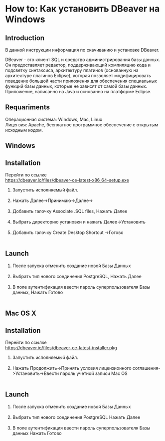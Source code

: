 # How to: Как установить DBeaver на Windows

## Introduction
В данной инструкции информация по скачиванию и установке DBeaver.

DBeaver - это клиент SQL и средство администрирования базы данных. Он предоставляет редактор, поддерживающий компиляцию кода и подсветку синтаксиса, архитектуру плагинов (основанную на архитектуре плагинов Eclipse), которая позволяет модифицировать поведение большой части приложения для обеспечения специальных функций базы данных, которые не зависят от самой базы данных. Приложение, написанно на Java и основанно на платформе Eclipse.

## Requariments
Операционная система: Windows, Mac, Linux<br>
Лицензия: Apache, бесплатное программное обеспечение с открытым исходным кодом.

## Windows 

## Installation 
Перейти по ссылке<br>
https://dbeaver.io/files/dbeaver-ce-latest-x86_64-setup.exe<br>
<ol>
<li>Запустить исполняемый файл.</li><br>
<li>Нажать Далее->Принимаю->Далее-></li><br>
<li>Добавить галочку Associate .SQL files, Нажать Далее</li><br>
<li>Выбрать директорию установки и нажать Далее->Установить</li><br>
<li>Добавить галочку Create Desktop Shortcut ->Готово</li><br>
</ol>

## Launch
<ol>
<li>После запуска отменить создание новой Базы Данных</li><br>
<li>Выбрать тип нового соединения PostgreSQL, Нажать Далее</li><br>
<li>В поле аутентификация ввести пароль суперпользователя Базы данных, Нажать Готово</li><br>
</ol>

## Mac OS X

## Installation
Перейти по ссылке<br>
https://dbeaver.io/files/dbeaver-ce-latest-installer.pkg<br>
<ol>
<li>Запустить исполняемый файл.</li><br>
<li>Нажать Продолжить->Принять условия лицензионного соглашения->Установить->Ввести пароль учетной записи Mac OS</li><br>
</ol>

## Launch
<ol>
<li>После запуска отменить создание новой Базы Данных</li><br>
<li>Выбрать тип нового соединения PostgreSQL Нажать Далее</li><br>
<li>В поле аутентификация ввести пароль суперпользователя Базы данных Нажать Готово</li><br>
</ol>

